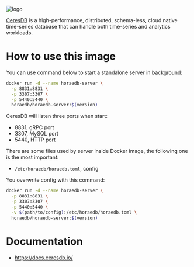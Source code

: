 ![logo](https://github.com/CeresDB/horaedb/raw/main/docs/logo/CeresDB.png)


[CeresDB](https://github.com/CeresDB/horaedb) is a high-performance, distributed, schema-less, cloud native time-series database that can handle both time-series and analytics workloads.

# How to use this image

You can use command below to start a standalone server in background:
```bash
docker run -d --name horaedb-server \
  -p 8831:8831 \
  -p 3307:3307 \
  -p 5440:5440 \
  horaedb/horaedb-server:$(version)
```

CeresDB will listen three ports when start:
- 8831, gRPC port
- 3307, MySQL port
- 5440, HTTP port

There are some files used by server inside Docker image, the following one is the most important:
- `/etc/horaedb/horaedb.toml`, config

You overwrite config with this command:

```bash
docker run -d --name horaedb-server \
  -p 8831:8831 \
  -p 3307:3307 \
  -p 5440:5440 \
  -v $(path/to/config):/etc/horaedb/horaedb.toml \
  horaedb/horaedb-server:$(version)
```

# Documentation
- https://docs.ceresdb.io/
